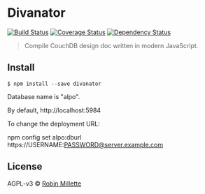 # Divanator

[![Build Status](https://travis-ci.org/millette/divanator.svg?branch=master)](https://travis-ci.org/millette/divanator)
[![Coverage Status](https://coveralls.io/repos/github/millette/divanator/badge.svg?branch=master)](https://coveralls.io/github/millette/divanator?branch=master)
[![Dependency Status](https://gemnasium.com/badges/github.com/millette/divanator.svg)](https://gemnasium.com/github.com/millette/divanator)
> Compile CouchDB design doc written in modern JavaScript.

## Install
```
$ npm install --save divanator
```

Database name is "alpo".

By default, http://localhost:5984

To change the deployment URL:

npm config set alpo:dburl https://USERNAME:PASSWORD@server.example.com

## License
AGPL-v3 © [Robin Millette](http://robin.millette.info)
